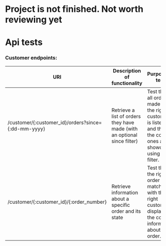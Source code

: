 # Project is not finished. Not worth reviewing yet

# Api tests

### Customer endpoints:
| URI | Description of functionality | Purpose of test | Responsible | Time of implementation |
|-----|-------------|---------------|------------------------------|------------------------------------|
|/customer/{:customer_id}/orders?since={:dd-mm-yyyy} | Retrieve a list of orders they have made (with an optional since filter) |Test that all orders made by the right customer is listed and that the correct ones are showcased using the filter.  |  Sander Fuhr| While developing the specified endpoint |
|/customer/{:customer_id}/{:order_number} | Retrieve information about a specific order and its state | Test that the right order matched with the right customer displays the correct information about an order. | Alexander Eckhoff Larsen | While developing the specified endpoint |


